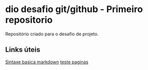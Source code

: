 # dio desafio git/github - Primeiro repositorio
Repositório criado para o desafio de projeto.

## Links úteis
[Sintaxe basica markdown](https://www.markdownguide.org/basic-syntax/)
[teste paginas](./pagina1/README.md)
